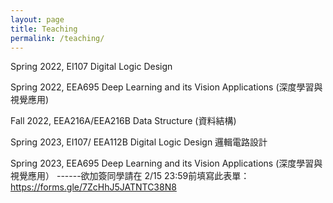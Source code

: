 ```yaml
---
layout: page
title: Teaching
permalink: /teaching/
---
```


Spring 2022, EI107 Digital Logic Design 

Spring 2022, EEA695 Deep Learning and its Vision Applications (深度學習與視覺應用)

Fall  2022, EEA216A/EEA216B Data Structure (資料結構)

Spring 2023, EI107/ EEA112B Digital Logic Design  邏輯電路設計

Spring 2023, EEA695 Deep Learning and its Vision Applications (深度學習與視覺應用）
------欲加簽同學請在 2/15 23:59前填寫此表單：https://forms.gle/7ZcHhJ5JATNTC38N8

       
